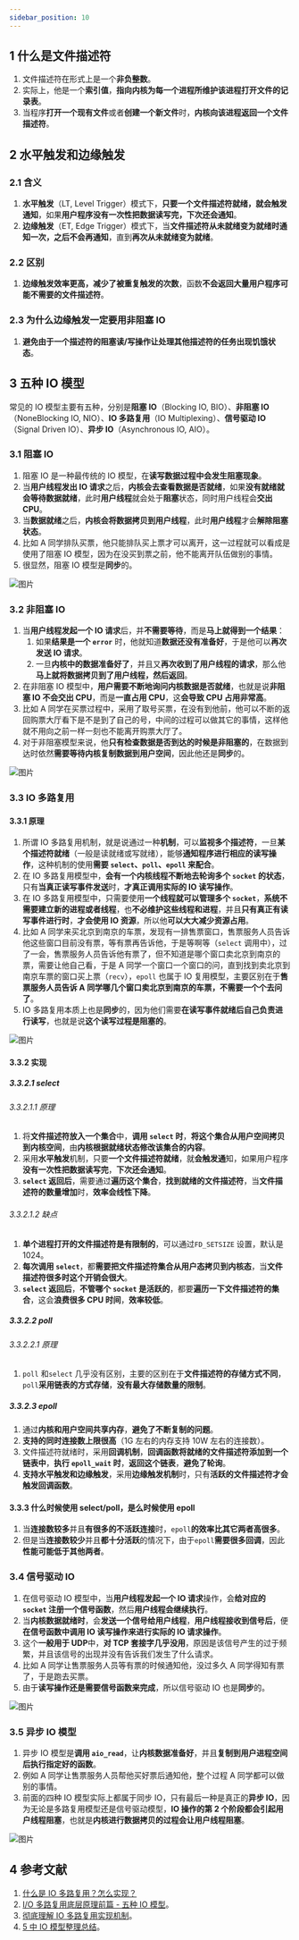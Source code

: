 ```yaml
---
sidebar_position: 10
---
```


## 1 什么是文件描述符

1. 文件描述符在形式上是一个**非负整数**。
2. 实际上，他是一个**索引值**，**指向内核为每一个进程所维护该进程打开文件的记录表**。
3. 当程序**打开一个现有文件**或者**创建一个新文件**时，**内核向该进程返回一个文件描述符**。

## 2 水平触发和边缘触发

### 2.1 含义

1. **水平触发**（LT, Level Trigger）模式下，**只要一个文件描述符就绪，就会触发通知**，如果**用户程序没有一次性把数据读写完，下次还会通知**。
2. **边缘触发**（ET, Edge Trigger）模式下，当**文件描述符从未就绪变为就绪时通知一次，之后不会再通知**，直到**再次从未就绪变为就绪**。

### 2.2 区别

1. **边缘触发效率更高，减少了被重复触发的次数**，函数**不会返回大量用户程序可能不需要的文件描述符**。

### 2.3 为什么边缘触发一定要用非阻塞 IO

1. **避免由于一个描述符的阻塞读/写操作让处理其他描述符的任务出现饥饿状态**。

## 3 五种 IO 模型

常见的 IO 模型主要有五种，分别是**阻塞 IO**（Blocking IO, BIO）、**非阻塞 IO**（NoneBlocking IO, NIO）、**IO 多路复用**（IO Multiplexing）、**信号驱动 IO**（Signal Driven IO）、**异步 IO**（Asynchronous IO, AIO）。

### 3.1 阻塞 IO

1. 阻塞 IO 是一种最传统的 IO 模型，在**读写数据过程中会发生阻塞现象**。
2. 当**用户线程发出 IO 请求**之后，**内核会去查看数据是否就绪**，如果**没有就绪就会等待数据就绪**，此时**用户线程**就会处于**阻塞**状态，同时用户线程会**交出 CPU**。
3. 当**数据就绪**之后，**内核会将数据拷贝到用户线程**，此时**用户线程**才会**解除阻塞状态**。
4. 比如 A 同学排队买票，他只能排队买上票才可以离开，这一过程就可以看成是使用了阻塞 IO 模型，因为在没买到票之前，他不能离开队伍做别的事情。
5. 很显然，阻塞 IO 模型是**同步**的。

![图片](https://notebook.grayson.top/media/202105/2021-05-20_112421.png)

### 3.2 非阻塞 IO

1. 当**用户线程发起一个 IO 请求**后，并**不需要等待**，而是**马上就得到一个结果**：
   1. 如果**结果是一个 `error`** 时，他就知道**数据还没有准备好**，于是他可以**再次发送 IO 请求**。
   2. 一旦**内核中的数据准备好了**，并且又**再次收到了用户线程的请求**，那么他**马上就将数据拷贝到了用户线程，然后返回**。
2. 在非阻塞 IO 模型中，**用户需要不断地询问内核数据是否就绪**，也就是说**非阻塞 IO 不会交出 CPU**，而是**一直占用 CPU**，这**会导致 CPU 占用非常高**。
3. 比如 A 同学在买票过程中，采用了取号买票，在没有到他前，他可以不断的返回购票大厅看下是不是到了自己的号，中间的过程可以做其它的事情，这样他就不用向之前一样一刻也不能离开购票大厅了。
4. 对于非阻塞模型来说，他**只有检查数据是否到达的时候是非阻塞的**，在数据到达时依然**需要等待内核复制数据到用户空间**，因此他还是**同步**的。

![图片](https://notebook.grayson.top/media/202105/2021-05-20_114304.png)

### 3.3 IO 多路复用

#### 3.3.1 原理

1. 所谓 IO 多路复用机制，就是说通过一种**机制**，可以**监视多个描述符**，一旦**某个描述符就绪**（一般是读就绪或写就绪），能够**通知程序进行相应的读写操作**，这种机制的使用**需要 `select`、`poll`、`epoll` 来配合**。
2. 在 IO 多路复用模型中，**会有一个内核线程不断地去轮询多个 `socket` 的状态**，只有**当真正读写事件发送**时，**才真正调用实际的 IO 读写操作**。
3. 在 IO 多路复用模型中，只需要使用**一个线程就可以管理多个 `socket`**，**系统不需要建立新的进程或者线程**，也**不必维护这些线程和进程**，并且**只有真正有读写事件进行时**，**才会使用 IO 资源**，所以他**可以大大减少资源占用**。
4. 比如 A 同学来买北京到南京的车票，发现有一排售票窗口，售票服务人员告诉他这些窗口目前没有票，等有票再告诉他，于是等啊等（`select` 调用中），过了一会，售票服务人员告诉他有票了，但不知道是哪个窗口卖北京到南京的票，需要让他自己看，于是 A 同学一个窗口一个窗口的问，直到找到卖北京到南京车票的窗口买上票（`recv`），`epoll` 也属于 IO 复用模型，主要区别在于**售票服务人员告诉 A 同学哪几个窗口卖北京到南京的车票，不需要一个个去问了**。
5. IO 多路复用本质上也是**同步**的，因为他们需要**在读写事件就绪后自己负责进行读写**，也就是说**这个读写过程是阻塞的**。

![图片](https://notebook.grayson.top/media/202105/2021-05-20_141102.png)

#### 3.3.2 实现

##### 3.3.2.1 select

###### 3.3.2.1.1 原理

1. 将**文件描述符放入一个集合**中，**调用 `select` 时**，**将这个集合从用户空间拷贝到内核空间**，由**内核根据就绪状态修改该集合的内容**。
2. 采用**水平触发**机制，只要**一个文件描述符就绪**，就**会触发通**知，如果用户程序**没有一次性把数据读写完**，**下次还会通知**。
3. **`select` 返回后**，需要通过**遍历这个集合**，**找到就绪的文件描述符**，当**文件描述符的数量增加**时，**效率会线性下降**。

###### 3.3.2.1.2 缺点

1. **单个进程打开的文件描述符是有限制的**，可以通过`FD_SETSIZE` 设置，默认是 1024。
2. **每次调用 `select`**，都**需要把文件描述符集合从用户态拷贝到内核态**，当**文件描述符很多时这个开销会很大**。
3. **`select` 返回后**，**不管哪个 `socket` 是活跃的**，都要**遍历一下文件描述符的集合**，这会**浪费很多 CPU 时间**，**效率较低**。

##### 3.3.2.2 poll

###### 3.3.2.2.1 原理

1. `poll` 和`select` 几乎没有区别，主要的区别在于**文件描述符的存储方式不同**，`poll`**采用链表的方式存储**，**没有最大存储数量的限制**。

##### 3.3.2.3 epoll

1. 通过**内核和用户空间共享内存**，**避免了不断复制的问题**。
2. **支持的同时连接数上限很高**（1G 左右的内存支持 10W 左右的连接数）。
3. 文件描述符就绪时，采用**回调机制**，**回调函数将就绪的文件描述符添加到一个链表中**，**执行 `epoll_wait` 时**，**返回这个链表**，**避免了轮询**。
4. **支持水平触发和边缘触发**，采用**边缘触发机制**时，只有**活跃的文件描述符才会触发回调函数**。

#### 3.3.3 什么时候使用 select/poll，是么时候使用 epoll

1. 当**连接数较多**并且**有很多的不活跃连接**时，`epoll`**的效率比其它两者高很多**。
2. 但是当**连接数较少**并且**都十分活跃**的情况下，由于`epoll`**需要很多回调**，因此**性能可能低于其他两者**。

### 3.4 信号驱动 IO

1. 在信号驱动 IO 模型中，当**用户线程发起一个 IO 请求**操作，会**给对应的 `socket` 注册一个信号函数**，然后**用户线程会继续执行**。
2. 当**内核数据就绪时**，会**发送一个信号给用户线程**，**用户线程接收到信号后**，便**在信号函数中调用 IO 读写操作来进行实际的 IO 请求操作**。
3. 这个**一般用于 UDP**中，**对 TCP 套接字几乎没用**，原因是该信号产生的过于频繁，并且该信号的出现并没有告诉我们发生了什么请求。
4. 比如 A 同学让售票服务人员等有票的时候通知他，没过多久 A 同学得知有票了，于是跑去买票。
5. 由于**读写操作还是需要信号函数来完成**，所以信号驱动 IO 也是**同步**的。

![图片](https://notebook.grayson.top/media/202105/2021-05-20_153624.png)

### 3.5 异步 IO 模型

1. 异步 IO 模型是**调用 `aio_read`**，让**内核数据准备好**，并且**复制到用户进程空间后执行指定好的函数**。
2. 例如 A 同学让售票服务人员帮他买好票后通知他，整个过程 A 同学都可以做别的事情。
3. 前面的四种 IO 模型实际上都属于同步 IO，只有最后一种是真正的**异步 IO**，因为无论是多路复用模型还是信号驱动模型，**IO 操作的第 2 个阶段都会引起用户线程阻塞**，也就是**内核进行数据拷贝的过程会让用户线程阻塞**。

![图片](https://notebook.grayson.top/media/202105/2021-05-20_155626.png)

## 4 参考文献

1. [什么是 IO 多路复用？怎么实现？](https://github.com/wolverinn/Waking-Up/blob/master/Operating%20Systems.md#%E4%BB%80%E4%B9%88%E6%98%AFIO%E5%A4%9A%E8%B7%AF%E5%A4%8D%E7%94%A8%E6%80%8E%E4%B9%88%E5%AE%9E%E7%8E%B0)
2. [I/O 多路复用底层原理前篇 - 五种 IO 模型](https://mp.weixin.qq.com/s/T-hP3wt4whtvVh1H1LBU3w)。
3. [彻底理解 IO 多路复用实现机制](https://juejin.cn/post/6882984260672847879)。
4. [5 中 IO 模型整理总结](https://www.cnblogs.com/dushangguzhousuoli/p/10822262.html)。
